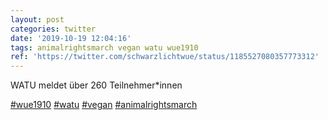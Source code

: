 ```yaml
---
layout: post
categories: twitter
date: '2019-10-19 12:04:16'
tags: animalrightsmarch vegan watu wue1910
ref: 'https://twitter.com/schwarzlichtwue/status/1185527080357773312'
---
```

WATU meldet über 260 Teilnehmer\*innen

[#wue1910](/t/wue1910) [#watu](/t/watu) [#vegan](/t/vegan) [#animalrightsmarch](/t/animalrightsmarch)